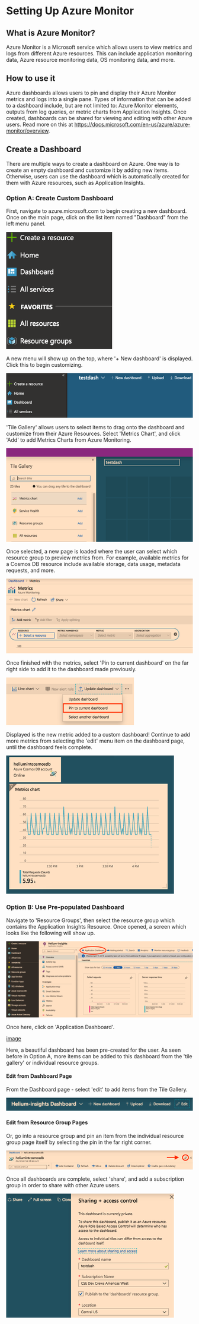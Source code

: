 # Setting Up Azure Monitor

## What is Azure Monitor?

Azure Monitor is a Microsoft service which allows users to view metrics and logs from different Azure resources. This can include application monitoring data, Azure resource monitoring data, OS monitoring data, and more.

## How to use it

Azure dashboards allows users to pin and display their Azure Monitor metrics and logs into a single pane. Types of information that can be added to a dashboard include, but are not limited to: Azure Monitor elements, outputs from log queries, or metric charts from Application Insights. Once created, dashboards can be shared for viewing and editing with other Azure users. Read more on this at https://docs.microsoft.com/en-us/azure/azure-monitor/overview.

## Create a Dashboard

There are multiple ways to create a dashboard on Azure. One way is to create an empty dashboard and customize it by adding new items. Otherwise, users can use the dashboard which is automatically created for them with Azure resources, such as Application Insights.

### Option A: Create Custom Dashboard

First, navigate to azure.microsoft.com to begin creating a new dashboard. Once on the main page, click on the list item named "Dashboard" from the left menu panel.

![image](imgs/portal.png)

A new menu will show up on the top, where '+ New dashboard' is displayed. Click this to begin customizing.

![image](imgs/dashselection.png)

'Tile Gallery' allows users to select items to drag onto the dashboard and customize from their Azure Resources. Select 'Metrics Chart', and click 'Add' to add Metrics Charts from Azure Monitoring.

![image](imgs/tilegallery.png)

Once selected, a new page is loaded where the user can select which resource group to preview metrics from. For example, available metrics for a Cosmos DB resource include available storage, data usage, metadata requests, and more.

![image](imgs/editmetric.png)

Once finished with the metrics, select 'Pin to current dashboard' on the far right side to add it to the dashboard made previously.

![image](imgs/pintodash.png)

Displayed is the new metric added to a custom dashboard! Continue to add more metrics from selecting the 'edit' menu item on the dashboard page, until the dashboard feels complete.

![image](imgs/cosmosdash.png)

### Option B: Use Pre-populated Dashboard

Navigate to 'Resource Groups', then select the resource group which contains the Application Insights Resource. Once opened, a screen which looks like the following will show up.

![image](imgs/appinsightRG.png)

Once here, click on 'Application Dashboard'.

[image](imgs/appinsightdash.png)

Here, a beautiful dashboard has been pre-created for the user. As seen before in Option A, more items can be added to this dashboard from the 'tile gallery' or individual resource groups.

#### Edit from Dashboard Page

From the Dashboard page - select 'edit' to add items from the Tile Gallery.

![image](imgs/edit.png)

#### Edit from Resource Group Pages

Or, go into a resource group and pin an item from the individual resource group page itself by selecting the pin in the far right corner.

![image](imgs/editresourceg.png)

Once all dashboards are complete, select 'share', and add a subscription group in order to share with other Azure users.

![image](imgs/share.png)
